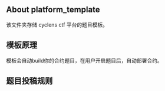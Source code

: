 ## About platform_template

该文件夹存储 cyclens ctf 平台的题目模板。

## 模板原理

模板会自动build你的合约题目，在用户开启题目后，自动部署合约。


## 题目投稿规则